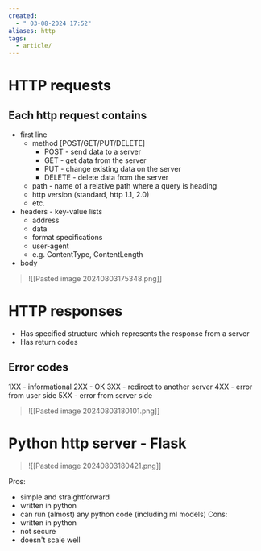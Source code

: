 ```yaml
---
created:
  - " 03-08-2024 17:52"
aliases: http
tags:
  - article/
---
```


# HTTP requests

## Each http request contains

- first line
	- method [POST/GET/PUT/DELETE]
		- POST - send data to a server
		- GET - get data from the server
		- PUT - change existing data on the server
		- DELETE - delete data from the server
	- path - name of a relative path where a query is heading
	- http version (standard, http 1.1, 2.0)
	- etc.
- headers - key-value lists
	- address
	- data
	- format specifications
	- user-agent
	- e.g. ContentType, ContentLength
- body

> ![[Pasted image 20240803175348.png]]

# HTTP responses

- Has specified structure which represents the response from a server
- Has return codes

## Error codes
1XX - informational
2XX - OK
3XX - redirect to another server
4XX - error from user side
5XX - error from server side
> ![[Pasted image 20240803180101.png]]

# Python http server - Flask
> ![[Pasted image 20240803180421.png]]


Pros:
- simple and straightforward
- written in python
- can run (almost) any python code (including ml models)
Cons:
- written in python
- not secure
- doesn't scale well

